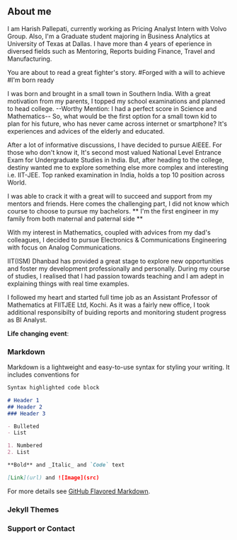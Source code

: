 ## About me 

I am Harish Pallepati, currently working as Pricing Analyst Intern with Volvo Group. Also, I'm a Graduate student majoring in Business Analytics at University of Texas at Dallas. I have more than 4 years of eperience in diversed fields such as Mentoring, Reports buiding Finance, Travel and Manufacturing.

You are about to read a great fighter's story. #Forged with a will to achieve #I'm born ready

I was born and brought in a small town in Southern India. With a great motivation from my parents, I topped my school examinations and planned to head college. --Worthy Mention: I had a perfect score in Science and Mathematics-- 
So, what would be the first option for a small town kid to plan for his future, who has never came across internet or smartphone?
It's experiences and advices of the elderly and educated.

After a lot of informative discussions, I have decided to pursue AIEEE. For those who don't know it, It's second most valued National Level Entrance Exam for Undergraduate Studies in India. But, after heading to the college, destiny wanted me to explore something else more complex and interesting i.e. IIT-JEE. Top ranked examination in India, holds a top 10 position across World.  

I was able to crack it with a great will to succeed and support from my mentors and friends. Here comes the challenging part, I did not know which course to choose to pursue my bachelors. ** I'm the first engineer in my family from both maternal and paternal side ** 

With my interest in Mathematics, coupled with advices from my dad's colleagues, I decided to pursue Electronics & Communications Engineering with focus on Analog Communications.

IIT(ISM) Dhanbad has provided a great stage to explore new opportunities and foster my development professionally and personally. During my course of studies, I realised that I had passion towards teaching and I am adept in explaining things with real time examples.

I followed my heart and started full time job as an Assistant Professor of Mathematics at FIITJEE Ltd, Kochi. As it was a fairly new office, I took additional responsibilty of buiding reports and monitoring student progress as BI Analyst.  

**Life changing event**:


### Markdown

Markdown is a lightweight and easy-to-use syntax for styling your writing. It includes conventions for

```markdown
Syntax highlighted code block

# Header 1
## Header 2
### Header 3

- Bulleted
- List

1. Numbered
2. List

**Bold** and _Italic_ and `Code` text

[Link](url) and ![Image](src)
```

For more details see [GitHub Flavored Markdown](https://guides.github.com/features/mastering-markdown/).

### Jekyll Themes


### Support or Contact

